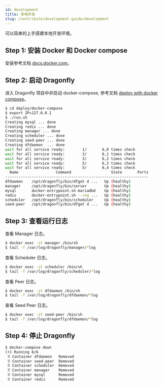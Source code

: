 ```yaml
---
id: development
title: 本地开发
slug: /contribute/development-guide/development
---
```


可以简单的上手搭建本地开发环境。

## Step 1: 安装 Docker 和 Docker compose

安装参考文档 [docs.docker.com]。

## Step 2: 启动 Dragonfly

进入 Dragonfly 项目中并启动 docker-compose,
参考文档 [deploy with docker compose](https://github.com/dragonflyoss/Dragonfly2/blob/main/deploy/docker-compose/README.md)。

```bash
$ cd deploy/docker-compose
$ export IP=127.0.0.1
$ ./run.sh
Creating mysql ... done
Creating redis ... done
Creating manager ... done
Creating scheduler ... done
Creating seed-peer ... done
Creating dfdaemon  ... done
wait for all service ready:        1/       6,0 times check
wait for all service ready:        3/       6,1 times check
wait for all service ready:        3/       6,2 times check
wait for all service ready:        5/       6,3 times check
wait for all service ready:        5/       6,4 times check
  Name                 Command                  State       Ports
-----------------------------------------------------------------
dfdaemon    /opt/dragonfly/bin/dfget d ...   Up (healthy)
manager     /opt/dragonfly/bin/server        Up (healthy)
mysql       docker-entrypoint.sh mariadbd    Up (healthy)
redis       docker-entrypoint.sh --req ...   Up (healthy)
scheduler   /opt/dragonfly/bin/scheduler     Up (healthy)
seed-peer   /opt/dragonfly/bin/dfget d ...   Up (healthy)
```

## Step 3: 查看运行日志

查看 Manager 日志。

<!-- markdownlint-disable -->

```bash
$ docker exec -it manager /bin/sh
$ tail -f /var/log/dragonfly/manager/*log
```

<!-- markdownlint-restore -->

查看 Scheduler 日志。

<!-- markdownlint-disable -->

```bash
$ docker exec -it scheduler /bin/sh
$ tail -f /var/log/dragonfly/scheduler/*log
```

<!-- markdownlint-restore -->

查看 Peer 日志。

<!-- markdownlint-disable -->

```bash
$ docker exec -it dfdaemon /bin/sh
$ tail -f /var/log/dragonfly/dfdaemon/*log
```

<!-- markdownlint-restore -->

查看 Seed Peer 日志。

<!-- markdownlint-disable -->

```bash
$ docker exec -it seed-peer /bin/sh
$ tail -f /var/log/dragonfly/dfdaemon/*log
```

<!-- markdownlint-restore -->

## Step 4: 停止 Dragonfly

```bash
$ docker-compose down
[+] Running 6/6
 ⠿ Container dfdaemon   Removed
 ⠿ Container seed-peer  Removed
 ⠿ Container scheduler  Removed
 ⠿ Container manager    Removed
 ⠿ Container mysql      Removed
 ⠿ Container redis      Removed
```

[docs.docker.com]: https://docs.docker.com
